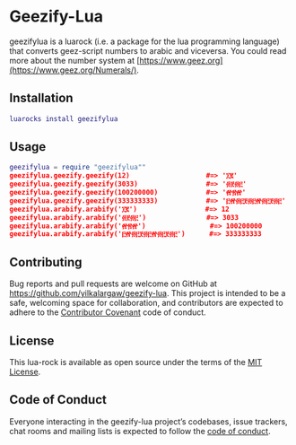 # Geezify-Lua

geezifylua is a luarock (i.e. a package for the lua programming language) that converts geez-script numbers to arabic and viceversa. You could read more about the number system at [https://www.geez.org](https://www.geez.org/Numerals/).

## Installation

```lua
luarocks install geezifylua
```

## Usage

```lua
geezifylua = require "geezifylua""
geezifylua.geezify.geezify(12)                   #=> '፲፪'
geezifylua.geezify.geezify(3033)                 #=> '፴፻፴፫'
geezifylua.geezify.geezify(100200000)            #=> '፼፳፼'
geezifylua.geezify.geezify(333333333)            #=> '፫፼፴፫፻፴፫፼፴፫፻፴፫'
geezifylua.arabify.arabify('፲፪')                 #=> 12
geezifylua.arabify.arabify('፴፻፴፫')               #=> 3033
geezifylua.arabify.arabify('፼፳፼')                #=> 100200000
geezifylua.arabify.arabify('፫፼፴፫፻፴፫፼፴፫፻፴፫')      #=> 333333333

```

## Contributing

Bug reports and pull requests are welcome on GitHub at https://github.com/yilkalargaw/geezify-lua. This project is intended to be a safe, welcoming space for collaboration, and contributors are expected to adhere to the [Contributor Covenant](http://contributor-covenant.org) code of conduct.

## License

This lua-rock is available as open source under the terms of the [MIT License](https://opensource.org/licenses/MIT).

## Code of Conduct

Everyone interacting in the geezify-lua project’s codebases, issue trackers, chat rooms and mailing lists is expected to follow the [code of conduct](https://github.com/yilkalargaw/geezify-lua/blob/master/CODE_OF_CONDUCT.md).

